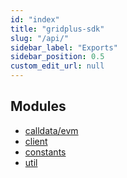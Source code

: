 ```yaml
---
id: "index"
title: "gridplus-sdk"
slug: "/api/"
sidebar_label: "Exports"
sidebar_position: 0.5
custom_edit_url: null
---
```


## Modules

- [calldata/evm](modules/calldata_evm)
- [client](modules/client)
- [constants](modules/constants)
- [util](modules/util)
